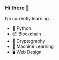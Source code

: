 ### Hi there 👋 

I’m currently learning ... 
- 🐍 Python
- 📦 Blockchain
- 🔐 Cryptography
- 🧩 Machine Learning
- 🖥 Web Design
<!--
**vitoatmo/vitoatmo** is a ✨ _special_ ✨ repository because its `README.md` (this file) appears on your GitHub profile.

Here are some ideas to get you started:

- 🔭 I’m currently working on ...
- 🌱 I’m currently learning ...
- 👯 I’m looking to collaborate on ...
- 🤔 I’m looking for help with ...
- 💬 Ask me about ...
- 📫 How to reach me: ...
- 😄 Pronouns: ...
- ⚡ Fun fact: ...
-->
